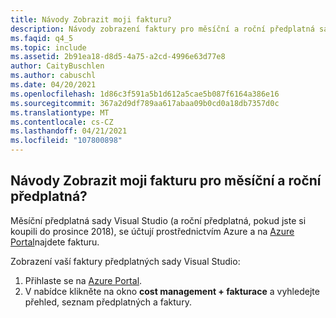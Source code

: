 ```yaml
---
title: Návody Zobrazit moji fakturu?
description: Návody zobrazení faktury pro měsíční a roční předplatná sady Visual Studio
ms.faqid: q4_5
ms.topic: include
ms.assetid: 2b91ea18-d8d5-4a75-a2cd-4996e63d77e8
author: CaityBuschlen
ms.author: cabuschl
ms.date: 04/20/2021
ms.openlocfilehash: 1d86c3f591a5b1d612a5cae5b087f6164a386e16
ms.sourcegitcommit: 367a2d9df789aa617abaa09b0cd0a18db7357d0c
ms.translationtype: MT
ms.contentlocale: cs-CZ
ms.lasthandoff: 04/21/2021
ms.locfileid: "107800898"
---
```

## <a name="how-do-i-view-my-invoice-for-monthly-and-annual-subscriptions"></a>Návody Zobrazit moji fakturu pro měsíční a roční předplatná?

Měsíční předplatná sady Visual Studio (a roční předplatná, pokud jste si koupili do prosince 2018), se účtují prostřednictvím Azure a na [Azure Portal](https://portal.azure.com/)najdete fakturu. 

Zobrazení vaší faktury předplatných sady Visual Studio:
1. Přihlaste se na [Azure Portal](https://portal.azure.com/). 
0. V nabídce klikněte na okno **cost management + fakturace** a vyhledejte přehled, seznam předplatných a faktury. 